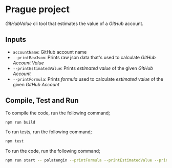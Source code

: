 # Prague project

_GitHubValue_ cli tool that estimates the value of a _GitHub_ account.

## Inputs

- `accountName`: GitHub account name
- `--printRawJson`: Prints raw json data that's used to calculate _GitHub Account Value_
- `--printEstimatedValue`: Prints _estimated value_ of the given _GitHub Account_
- `--printFormula`: Prints _formula_ used to calculate _estimated value_ of the given _GitHub Account_

## Compile, Test and Run

To compile the code, run the following command;

```bash
npm run build
```

To run tests, run the following command;

```bash
npm test
```

To run the code, run the following command;

```bash
npm run start -- polatengin --printFormula --printEstimatedValue --printRawJson
```
